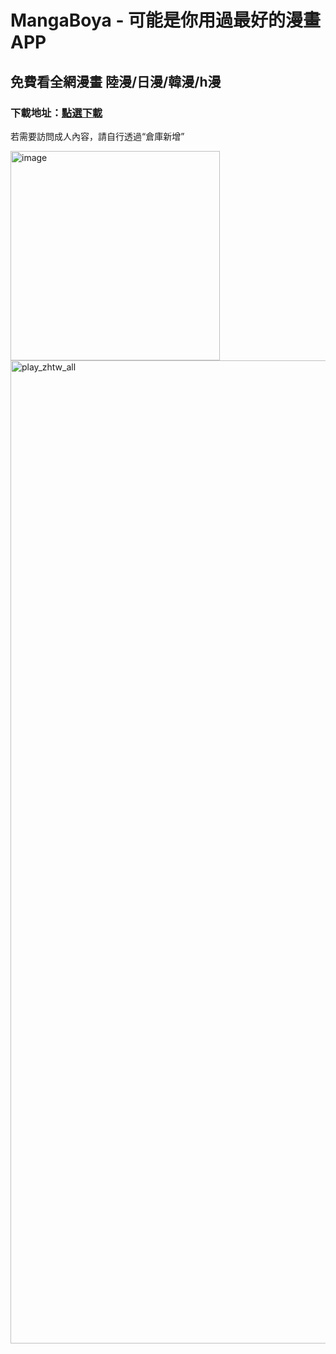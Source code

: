 # MangaBoya - 可能是你用過最好的漫畫APP
## 免費看全網漫畫 陸漫/日漫/韓漫/h漫

### 下載地址：[點選下載](https://github.com/MangaBoya/mangaboya.github.io/releases)

若需要訪問成人內容，請自行透過“倉庫新增”

<img width="335" alt="image" src="https://github.com/user-attachments/assets/ce14c674-ea2e-4038-aa17-ade5af4fb427" />

<img width="1573" alt="play_zhtw_all" src="https://github.com/user-attachments/assets/0460328a-c29b-4a45-b4a6-4edcac6e9f98" />

